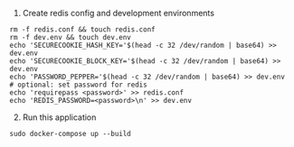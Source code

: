 1. Create redis config and development environments
```shell
rm -f redis.conf && touch redis.conf
rm -f dev.env && touch dev.env
echo 'SECURECOOKIE_HASH_KEY='$(head -c 32 /dev/random | base64) >> dev.env
echo 'SECURECOOKIE_BLOCK_KEY='$(head -c 32 /dev/random | base64) >> dev.env
echo 'PASSWORD_PEPPER='$(head -c 32 /dev/random | base64) >> dev.env
# optional: set password for redis
echo 'requirepass <password>' >> redis.conf
echo 'REDIS_PASSWORD=<password>\n' >> dev.env
```

2. Run this application
```shell
sudo docker-compose up --build
```
